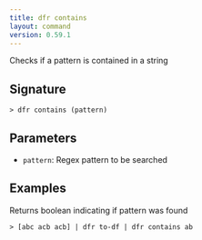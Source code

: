 ```yaml
---
title: dfr contains
layout: command
version: 0.59.1
---
```


Checks if a pattern is contained in a string

## Signature

```> dfr contains (pattern)```

## Parameters

 -  `pattern`: Regex pattern to be searched

## Examples

Returns boolean indicating if pattern was found
```shell
> [abc acb acb] | dfr to-df | dfr contains ab
```
